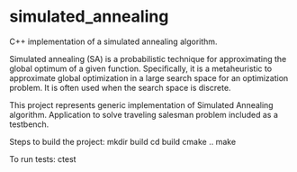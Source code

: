 # simulated_annealing
C++ implementation of a simulated annealing algorithm.

Simulated annealing (SA) is a probabilistic technique for approximating the global optimum of a given function. Specifically, it is a metaheuristic to approximate global optimization in a large search space for an optimization problem. It is often used when the search space is discrete.

This project represents generic implementation of Simulated Annealing algorithm. Application to solve traveling salesman problem included as a testbench.

Steps to build the project:
  mkdir build
  cd build
  cmake ..
  make

To run tests:
  ctest
